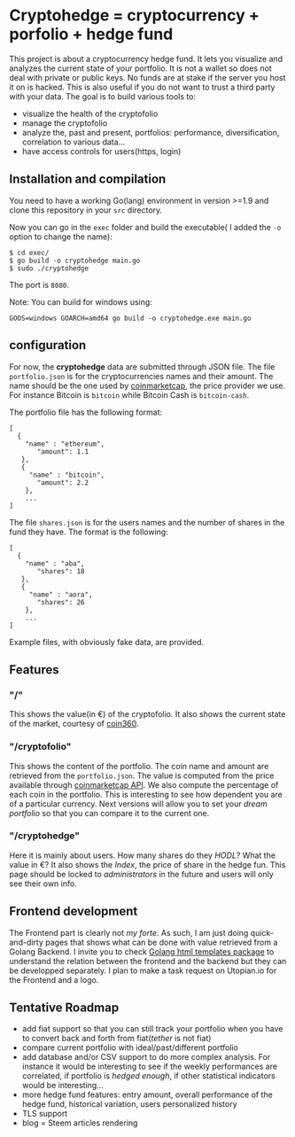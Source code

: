# Cryptohedge = cryptocurrency + porfolio + hedge fund
This project is about a cryptocurrency hedge fund. It lets you visualize and analyzes the current state of your portfolio. It is not a wallet so does not deal with private or public keys. No funds are at stake if the server you host it on is hacked. This is also useful if you do not want to trust a third party with your data.
 The goal is to build various tools to:
* visualize the health of the cryptofolio
* manage the cryptofolio
* analyze the, past and present, portfolios: performance, diversification, correlation to various data...
* have access controls for users(https, login)

## Installation and compilation
You need to have a working Go(lang) environment in version >=1.9 and clone this repository in your ```src``` directory.

Now you can go in the ```exec``` folder and build the executable( I added the ```-o``` option to change the name):
```
$ cd exec/
$ go build -o cryptohedge main.go
$ sudo ./cryptohedge
```
The port is ```8080```.

Note: You can build for  windows using:
```
GOOS=windows GOARCH=amd64 go build -o cryptohedge.exe main.go
```

## configuration
For now, the **cryptohedge** data are submitted through JSON file.
The file ```portfolio.json```  is  for the cryptocurrencies names and their amount. The name should be the one used by [coinmarketcap](http://coinmarketcap.com/), the price provider we use. For instance Bitcoin is ```bitcoin``` while Bitcoin Cash is ```bitcoin-cash```.

The portfolio file has the following format:
```
[
  {
    "name" : "ethereum",
	   "amount": 1.1
   },
   {
     "name" : "bitcoin",
 	   "amount": 2.2
    },
    ...
]
```

The file ```shares.json``` is for the users names and the number of shares in the fund they have. The format is the following:
```
[
  {
    "name" : "aba",
	   "shares": 18
   },
   {
     "name" : "aora",
 	   "shares": 26
    },
    ...
]
```
Example files, with obviously fake data, are provided.

## Features
### "/"
This shows the value(in €) of the cryptofolio. It also shows the current state of the market, courtesy of [coin360](https://coin360.io/).

### "/cryptofolio"
This shows the content of the portfolio. The coin name and amount are retrieved from the ```portfolio.json```. The value is computed from the price available through [coinmarketcap API](https://coinmarketcap.com/api/). We also compute the percentage of each coin in the portfolio. This is interesting to see how dependent you are of a particular currency. Next versions will allow you to set your *dream portfolio* so that you can compare it to the current one.

### "/cryptohedge"
Here it is mainly about users. How many shares do they *HODL*? What the value in €? It also shows the *Index*, the price of share in the hedge fun. This page should be locked to *administrators* in the future and users will only see their own info.

## Frontend development
The Frontend part is clearly not *my forte*. As such, I am just doing quick-and-dirty pages that shows what can be done with value retrieved from a Golang Backend. I invite you to check [Golang html templates package](https://golang.org/pkg/html/template/) to understand the relation between the frontend and the backend but they can be developped separately.
I plan to make a task request on Utopian.io for the Frontend and a logo.

## Tentative Roadmap
* add fiat support so that you can still track your portfolio when you have to convert back and forth from fiat(*tether* is not fiat)
* compare current portfolio with ideal/past/different portfolio
* add  database and/or CSV support to do more complex analysis. For instance it would be interesting to see if the weekly performances are correlated, if portfolio is *hedged enough*, if other statistical indicators would be interesting...
* more hedge fund features: entry amount, overall performance of the hedge fund, historical variation, users personalized history
* TLS support
* blog = Steem articles rendering
